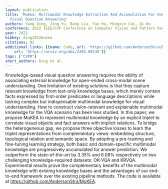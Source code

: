 ```yaml
---
layout: publication
title: 'Mukea: Multimodal Knowledge Extraction And Accumulation For Knowledge-based
  Visual Question Answering'
authors: Yang Ding, Jing Yu, Bang Liu, Yue Hu, Mingxin Cui, Qi Wu
conference: 2022 IEEE/CVF Conference on Computer Vision and Pattern Recognition (CVPR)
year: 2022
bibkey: ding2022mukea
citations: 82
additional_links: [{name: Code, url: 'https://github.com/AndersonStra/MuKEA'}, {name: Paper,
    url: 'https://arxiv.org/abs/2203.09138'}]
tags: ["CVPR"]
short_authors: Ding et al.
---
```

Knowledge-based visual question answering requires the ability of associating
external knowledge for open-ended cross-modal scene understanding. One
limitation of existing solutions is that they capture relevant knowledge from
text-only knowledge bases, which merely contain facts expressed by first-order
predicates or language descriptions while lacking complex but indispensable
multimodal knowledge for visual understanding. How to construct vision-relevant
and explainable multimodal knowledge for the VQA scenario has been less
studied. In this paper, we propose MuKEA to represent multimodal knowledge by
an explicit triplet to correlate visual objects and fact answers with implicit
relations. To bridge the heterogeneous gap, we propose three objective losses
to learn the triplet representations from complementary views: embedding
structure, topological relation and semantic space. By adopting a pre-training
and fine-tuning learning strategy, both basic and domain-specific multimodal
knowledge are progressively accumulated for answer prediction. We outperform
the state-of-the-art by 3.35% and 6.08% respectively on two challenging
knowledge-required datasets: OK-VQA and KRVQA. Experimental results prove the
complementary benefits of the multimodal knowledge with existing knowledge
bases and the advantages of our end-to-end framework over the existing pipeline
methods. The code is available at https://github.com/AndersonStra/MuKEA.